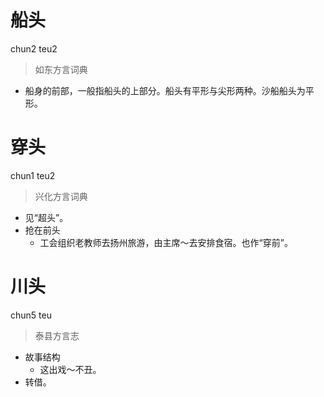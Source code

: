 # 船头
chun2 teu2
> 如东方言词典
- 船身的前部，一般指船头的上部分。船头有平形与尖形两种。沙船船头为平形。

# 穿头
chun1 teu2
> 兴化方言词典
- 见“超头”。
- 抢在前头
  - 工会组织老教师去扬州旅游，由主席～去安排食宿。也作“穿前”。

# 川头
chun5 teu
> 泰县方言志
- 故事结构
  - 这出戏～不丑。
- 转借。
